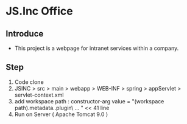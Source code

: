 # JS.Inc Office
Introduce
--------------------------
- This project is a webpage for intranet services within a company.

Step
--------------------------
1. Code clone
2. JSINC > src > main > webapp > WEB-INF > spring > appServlet > servlet-context.xml
3. add workspace path : constructor-arg value = "(workspace path)\.metadata\..plugin\ ...  "  << 41 line
4. Run on Server ( Apache Tomcat 9.0 )
